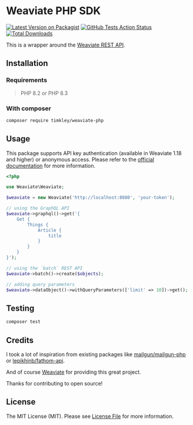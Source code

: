 # Weaviate PHP SDK

[![Latest Version on Packagist](https://img.shields.io/packagist/v/timkley/weaviate-php.svg?style=flat-square)](https://packagist.org/packages/timkley/weaviate-php)
[![GitHub Tests Action Status](https://img.shields.io/github/actions/workflow/status/timkley/weaviate-php/run-tests.yml?label=tests)](https://github.com/timkley/weaviate-php/actions?query=workflow%3Arun-tests+branch%3Amain)
[![Total Downloads](https://img.shields.io/packagist/dt/timkley/weaviate-php.svg?style=flat-square)](https://packagist.org/packages/timkley/weaviate-php)

This is a wrapper around the [Weaviate REST API](https://weaviate.io/developers/weaviate/api/rest).

## Installation

### Requirements

> PHP 8.2 or PHP 8.3

### With composer

```bash
composer require timkley/weaviate-php
```

## Usage

This package supports API key authentication (available in Weaviate 1.18 and higher) or anonymous access. Please refer to the [official documentation](https://weaviate.io/developers/weaviate/configuration/authentication#api-key) for more information.

```php
<?php

use Weaviate\Weaviate;

$weaviate = new Weaviate('http://localhost:8080', 'your-token');

// using the GraphQL API
$weaviate->graphql()->get('{
    Get {
        Things {
            Article {
                title
            }
        }
    }
}');

// using the `batch` REST API
$weaviate->batch()->create($objects);

// adding query parameters
$weaviate->dataObject()->withQueryParameters(['limit' => 10])->get();
```

## Testing

```bash
composer test
```

## Credits

I took a lot of inspiration from existing packages like [mailgun/mailgun-php](https://github.com/mailgun/mailgun-php)
or [lepikhinb/fathom-api](https://github.com/lepikhinb/fathom-api).

And of course [Weaviate](https://weaviate.io/) for providing this great project.

Thanks for contributing to open source!

## License

The MIT License (MIT). Please see [License File](LICENSE.md) for more information.
